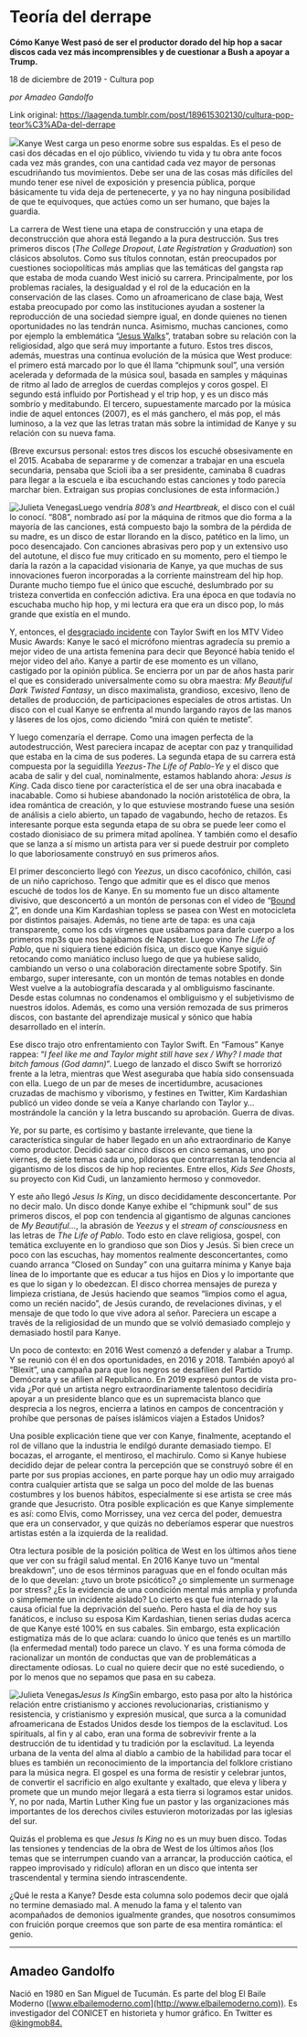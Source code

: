 # Teoría del derrape

**Cómo Kanye West pasó de ser el productor dorado del hip hop a sacar discos cada vez más incomprensibles y de cuestionar a Bush a apoyar a Trump.**

18 de diciembre de 2019 - Cultura pop

_por Amadeo Gandolfo_

Link original: https://laagenda.tumblr.com/post/189615302130/cultura-pop-teor%C3%ADa-del-derrape

![](https://64.media.tumblr.com/2337f5bea105ac2d661a1cbe0eaec8ba/192419cd97b1d935-0a/s500x750/454ed395ec78822e421ec714b69e2fa3f5e92a98.jpg)Kanye
West carga un peso enorme sobre sus espaldas. Es el peso de casi dos
décadas en el ojo público, viviendo tu vida y tu obra ante focos
cada vez más grandes, con una cantidad cada vez mayor de personas
escudriñando tus movimientos. Debe ser una de las cosas más
difíciles del mundo tener ese nivel de exposición y presencia
pública, porque básicamente tu vida deja de pertenecerte, y ya no
hay ninguna posibilidad de que te equivoques, que actúes como un ser
humano, que bajes la guardia.

La
carrera de West tiene una etapa de construcción y una etapa de
deconstrucción que ahora está llegando a la pura destrucción. Sus
tres primeros discos (*The College
Dropout*, *Late
Registration* y *Graduation*)
son clásicos absolutos. Como sus títulos connotan, están
preocupados por cuestiones sociopolíticas más amplias que las
temáticas del gangsta rap que estaba de moda cuando West inició su
carrera. Principalmente, por los problemas raciales, la desigualdad y
el rol de la educación en la conservación de las clases. Como un
afroamericano de clase baja, West estaba preocupado por como las
instituciones ayudan a sostener la reproducción de una sociedad
siempre igual, en donde quienes no tienen oportunidades no las
tendrán nunca. Asimismo, muchas canciones, como por ejemplo la
emblemática “[Jesus Walks](https://www.youtube.com/watch?v=f9wJBdFy6sQ)”, trataban sobre su relación con la
religiosidad, algo que será muy importante a futuro. Estos tres
discos, además, muestras una continua evolución de la música que
West produce: el primero está marcado por lo que él llama “chipmunk
soul”, una versión acelerada y deformada de la música soul,
basada en samples y máquinas de ritmo al lado de arreglos de cuerdas
complejos y coros gospel. El segundo está influido por Portishead y
el trip hop, y es un disco más sombrío y meditabundo. El tercero,
supuestamente marcado por la música indie de aquel entonces (2007),
es el más ganchero, el más pop, el más luminoso, a la vez que las
letras tratan más sobre la intimidad de Kanye y su relación con su
nueva fama.


(Breve excursus personal: estos tres discos los
escuché obsesivamente en el 2015. Acababa de separarme y de comenzar
a trabajar en una escuela secundaria, pensaba que Scioli iba a ser
presidente, caminaba 8 cuadras para llegar a la escuela e iba
escuchando estas canciones y todo parecía marchar bien. Extraigan
sus propias conclusiones de esta información.) 


![Julieta Venegas](https://64.media.tumblr.com/bac7fd53ed2a1f1bd08e8dc0472ba468/192419cd97b1d935-5d/s250x400/e98e6a1f2000bdf7f5dc70c5e139a2f6527c08ed.jpg)Luego
vendría *808’s and Heartbreak*,
el disco con el cuál lo conocí. “808”, nombrado así por la
máquina de ritmos que dio forma a la mayoría de las canciones, está
compuesto bajo la sombra de la pérdida de su madre, es un disco de
estar llorando en la disco, patético en la limo, un poco
desencajado. Con canciones abrasivas pero pop y un extensivo uso del
autotune, el disco fue muy criticado en su momento, pero el tiempo le
daría la razón a la capacidad visionaria de Kanye, ya que muchas de
sus innovaciones fueron incorporadas a la corriente mainstream del
hip hop. Durante mucho tiempo fue el único que escuché, deslumbrado
por su tristeza convertida en confección adictiva. Era una época en
que todavía no escuchaba mucho hip hop, y mi lectura era que era un
disco pop, lo más grande que existía en el mundo. 


Y,
entonces, el [desgraciado incidente](https://www.youtube.com/watch?v=RvaakT52RjQ) con Taylor Swift en los MTV Video
Music Awards: Kanye le sacó el micrófono mientras agradecía su
premio a mejor video de una artista femenina para decir que Beyoncé
había tenido el mejor video del año. Kanye a partir de ese momento
es un villano, castigado por la opinión pública. Se encierra por un
par de años hasta parir el que es considerado universalmente como su
obra maestra: *My Beautiful Dark Twisted
Fantasy*, un disco maximalista,
grandioso, excesivo, lleno de detalles de producción, de
participaciones especiales de otros artistas. Un disco con el cual
Kanye se enfrenta al mundo largando rayos de las manos y láseres de
los ojos, como diciendo “mirá con quién te metiste”.

Y
luego comenzaría el derrape. Como una imagen perfecta de la
autodestrucción, West pareciera incapaz de aceptar con paz y
tranquilidad que estaba en la cima de sus poderes. La segunda etapa
de su carrera está compuesta por la seguidilla *Yeezus*-*The
Life of Pablo*-*Ye*
y el disco que acaba de salir y del cual, nominalmente, estamos
hablando ahora: *Jesus is King*.
Cada disco tiene por característica el de ser una obra inacabada e
inacabable. Como si hubiese abandonado la noción aristotélica de
obra, la idea romántica de creación, y lo que estuviese mostrando
fuese una sesión de análisis a cielo abierto, un tapado de
vagabundo, hecho de retazos. Es interesante porque esta segunda etapa
de su obra se puede leer como el costado dionisiaco de su primera
mitad apolínea. Y también como el desafío que se lanza a sí mismo
un artista para ver si puede destruir por completo lo que
laboriosamente construyó en sus primeros años. 


El
primer desconcierto llegó con *Yeezus*,
un disco cacofónico, chillón, casi de un niño caprichoso. Tengo
que admitir que es el disco que menos escuché de todos los de Kanye.
En su momento fue un disco altamente divisivo, que desconcertó a un
montón de personas con el video de “[Bound 2](https://www.youtube.com/watch?v=BBAtAM7vtgc)”, en donde una Kim
Kardashian topless se pasea con West en motocicleta por distintos
paisajes. Además, no tiene arte de tapa: es una caja transparente,
como los cds vírgenes que usábamos para darle cuerpo a los primeros
mp3s que nos bajábamos de Napster. Luego vino *The
Life of Pablo*, que ni siquiera tiene
edición física, un disco que Kanye siguió retocando como maniático
incluso luego de que ya hubiese salido, cambiando un verso o una
colaboración directamente sobre Spotify. Sin embargo, super
interesante, con un montón de temas notables en donde West vuelve a
la autobiografía descarada y al ombliguismo fascinante. Desde estas
columnas no condenamos el ombliguismo y el subjetivismo de nuestros
ídolos. Además, es como una versión remozada de sus primeros
discos, con bastante del aprendizaje musical y sónico que había
desarrollado en el interín. 


Ese
disco trajo otro enfrentamiento con Taylor Swift. En “Famous”
Kanye rappea: “*I feel like me and Taylor might still have sex /
Why?* *I made that bitch famous (God damn)*”.
Luego de lanzado el disco Swift se horrorizó frente a la letra,
mientras que West aseguraba que había sido consensuada con ella.
Luego de un par de meses de incertidumbre, acusaciones cruzadas de
machismo y viborismo, y festines en Twitter, Kim Kardashian publicó
un video donde se veía a Kanye charlando con Taylor y… mostrándole
la canción y la letra buscando su aprobación. Guerra de divas. 


*Ye*,
por su parte, es cortísimo y bastante irrelevante, que tiene la
característica singular de haber llegado en un año extraordinario
de Kanye como productor. Decidió sacar cinco discos en cinco
semanas, uno por viernes, de siete temas cada uno, píldoras que
contrarrestan la tendencia al gigantismo de los discos de hip hop
recientes. Entre ellos, *Kids See Ghosts*,
su proyecto con Kid Cudi, un lanzamiento hermoso y conmovedor. 


Y
este año llegó *Jesus Is King*,
un disco decididamente desconcertante. Por no decir malo. Un disco
donde Kanye exhibe el “chipmunk soul” de sus primeros discos, el
pop con tendencia al gigantismo de algunas canciones de *My
Beautiful…*, la abrasión de *Yeezus*
y el *stream of consciousness*
en las letras de *The Life of Pablo*.
Todo esto en clave religiosa, gospel, con temática excluyente en lo
grandioso que son Dios y Jesús. Si bien crece un poco con las
escuchas, hay momentos realmente desconcertantes, como cuando arranca
“Closed on Sunday” con una guitarra mínima y Kanye baja línea
de lo importante que es educar a tus hijos en Dios y lo importante
que es que lo sigan y lo obedezcan. El disco chorrea mensajes de
pureza y limpieza cristiana, de Jesús haciendo que seamos “limpios
como el agua, como un recién nacido”, de Jesús curando, de
revelaciones divinas, y el mensaje de que todo lo que vive adora al
señor. Pareciera un escape a través de la religiosidad de un mundo
que se volvió demasiado complejo y demasiado hostil para Kanye. 


Un
poco de contexto: en 2016 West comenzó a defender y alabar a Trump.
Y se reunió con él en dos oportunidades, en 2016 y 2018. También
apoyó al “Blexit”, una campaña para que los negros se
desafilien del Partido Demócrata y se afilien al Republicano. En
2019 expresó puntos de vista pro-vida ¿Por qué un artista negro
extraordinariamente talentoso decidiría apoyar a un presidente
blanco que es un supremacista blanco que desprecia a los negros,
encierra a latinos en campos de concentración y prohíbe que
personas de países islámicos viajen a Estados Unidos? 


Una
posible explicación tiene que ver con Kanye, finalmente, aceptando
el rol de villano que la industria le endilgó durante demasiado
tiempo. El bocazas, el arrogante, el mentiroso, el machirulo. Como si
Kanye hubiese decidido dejar de pelear contra la percepción que se
construyó sobre él en parte por sus propias acciones, en parte
porque hay un odio muy arraigado contra cualquier artista que se
salga un poco del molde de las buenas costumbres y los buenos
hábitos, especialmente si ese artista se cree más grande que
Jesucristo. Otra posible explicación es que Kanye simplemente es
así: como Elvis, como Morrissey, una vez cerca del poder, demuestra
que era un conservador, y que quizás no deberíamos esperar que
nuestros artistas estén a la izquierda de la realidad. 


Otra
lectura posible de la posición política de West en los últimos
años tiene que ver con su frágil salud mental. En 2016 Kanye tuvo
un “mental breakdown”, uno de esos términos paraguas que en el
fondo ocultan más de lo que develan: ¿tuvo un brote psicótico? ¿o
simplemente un surmenage por stress? ¿Es la evidencia de una
condición mental más amplia y profunda o simplemente un incidente
aislado? Lo cierto es que fue internado y la causa oficial fue la
deprivación del sueño. Pero hasta el día de hoy sus fanáticos, e
incluso su esposa Kim Kardashian, tienen serias dudas acerca de que
Kanye esté 100% en sus cabales. Sin embargo, esta explicación
estigmatiza más de lo que aclara: cuando lo único que tenés es un
martillo (la enfermedad mental) todo parece un clavo. Y es una forma
cómoda de racionalizar un montón de conductas que van de
problemáticas a directamente odiosas. Lo cual no quiere decir que no
esté sucediendo, o por lo menos que no sepamos que pasa en su
cabeza.

![Julieta Venegas](https://64.media.tumblr.com/0c28b7807b4c15bd32184a5496d75966/192419cd97b1d935-0b/s250x400/c7363399647f9e900c892af0c7ae19607c84ad38.jpg)*Jesus
Is King*Sin
embargo, esto pasa por alto la histórica relación entre
cristianismo y acciones revolucionarias, cristianismo y resistencia,
y cristianismo y expresión musical, que surca a la comunidad
afroamericana de Estados Unidos desde los tiempos de la esclavitud.
Los spirituals, al fin y al cabo, eran una forma de sobrevivir frente
a la destrucción de tu identidad y tu tradición por la esclavitud.
La leyenda urbana de la venta del alma al diablo a cambio de la
habilidad para tocar el blues es también un reconocimiento de la
importancia del folklore cristiano para la música negra. El gospel
es una forma de resistir y celebrar juntos, de convertir el
sacrificio en algo exultante y exaltado, que eleva y libera y promete
que un mundo mejor llegará a esta tierra si logramos estar unidos.
Y, no por nada, Martin Luther King fue un pastor y las organizaciones
más importantes de los derechos civiles estuvieron motorizadas por
las iglesias del sur.

Quizás
el problema es que *Jesus Is King*
no es un muy buen disco. Todas las tensiones y tendencias de la obra
de West de los últimos años (los temas que se interrumpen cuando
van a arrancar, la producción caótica, el rappeo improvisado y
ridículo) afloran en un disco que intenta ser trascendental y
termina siendo intrascendente. 


¿Qué
le resta a Kanye? Desde esta columna solo podemos decir que ojalá
no termine demasiado mal. A menudo la fama y el talento van
acompañados de demonios igualmente grandes, que nosotros consumimos
con fruición porque creemos que son parte de esa mentira romántica:
el genio. 




---

Amadeo Gandolfo
---------------

 Nació en 1980 en San Miguel de Tucumán. Es parte del blog El Baile Moderno ([www.elbailemoderno.com](http://www.elbailemoderno.com)). Es investigador del CONICET en historieta y humor gráfico. En Twitter es [@kingmob84.](https://twitter.com/kingmob84)


